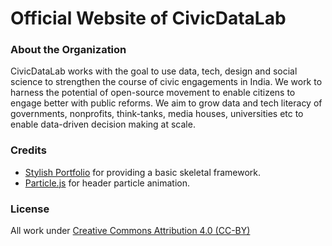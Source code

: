 # Official Website of CivicDataLab

### About the Organization 
CivicDataLab works with the goal to use data, tech, design and social science to strengthen the course of civic engagements in India. We work to harness the potential of open-source movement to enable citizens to engage better with public reforms. We aim to grow data and tech literacy of governments, nonprofits, think-tanks, media houses, universities etc to enable data-driven decision making at scale.

### Credits 
- [Stylish Portfolio](https://blackrockdigital.github.io/startbootstrap-stylish-portfolio/) for providing a basic skeletal framework.
- [Particle.js](https://vincentgarreau.com/particles.js/) for header particle animation. 


### License
All work under [Creative Commons Attribution 4.0 (CC-BY)](https://creativecommons.org/licenses/by/4.0/)
